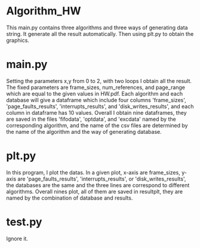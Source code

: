 # Algorithm_HW

This main.py contains three algorithms and three ways of generating data string. It generate all the result automatically. Then using plt.py to obtain the graphics.

# main.py
Setting the parameters x,y from 0 to 2, with two loops I obtain all the result.
The fixed parameters are frame_sizes, num_references, and page_range which are equal to the given values in HW.pdf.
Each algorithm and each database will give a dataframe which include four columns 'frame_sizes', 'page_faults_results',  'interrupts_results', and 'disk_writes_results', and each column in dataframe has 10 values.
Overall I obtain nine dataframes, they are saved in the files 'fifodata', 'optdata', and 'excdata' named by the corresponding algorithm, and the name of the csv files are determined by the name of the algorithm and the way of generating database.

# plt.py
In this program, I plot the datas. In a given plot, x-axis are frame_sizes, y-axis are 'page_faults_results',  'interrupts_results', or 'disk_writes_results', the databases are the same and the three lines are correspond to different algorithms.
Overall nines plot, all of them are saved in resultplt, they are named by the combination of database and results.

# test.py
Ignore it.
